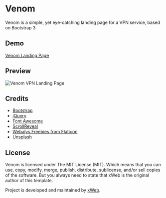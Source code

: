 # Venom
Venom is a simple, yet eye-catching landing page for a VPN service, based on Bootstrap 3.

## Demo
[Venom Landing Page](https://xwebgr.github.io/Venom-Landing-Page)

## Preview
![Venom VPN Landing Page](http://i.imgur.com/QCPQBtC.jpg "Venom VPN Landing Page")

## Credits
* [Bootstrap](http://getbootstrap.com)
* [jQuery](https://jquery.com)
* [Font Awesome](http://fontawesome.io)
* [ScrollReveal](https://scrollrevealjs.org)
* [Webalys Freebies from Flaticon](http://www.flaticon.com/authors/webalys-freebies)
* [Unsplash](https://unsplash.com)

## License
Venom is licensed under The MIT License (MIT). Which means that you can use, copy, modify, merge, publish, distribute, sublicense, and/or sell copies of the software. But you always need to state that xWeb is the original author of this template.

Project is developed and maintained by [xWeb](https://xweb.gr/).
